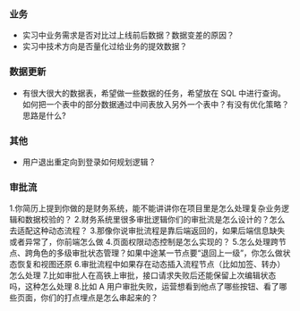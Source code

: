 
### 业务
- 实习中业务需求是否对比过上线前后数据？数据变差的原因？
- 实习中技术方向是否量化过给业务的提效数据？


### 数据更新
- 有很大很大的数据表，希望做一些数据的任务，希望放在 SQL 中进行查询。如何把一个表中的部分数据通过中间表放入另外一个表中？有没有优化策略？思路是什么?

### 其他
- 用户退出重定向到登录如何规划逻辑？


### 审批流

1.你简历上提到你做的是财务系统，能不能讲讲你在项目里是怎么处理复杂业务逻辑和数据校验的？
2.财务系统里很多审批逻辑你们的审批流是怎么设计的？怎么去适配这种动态流程？
3.那像你说审批流程是靠后端返回的，如果后端信息缺失或者异常了，你前端怎么做
4.页面权限动态控制是怎么实现的？
5.怎么处理跨节点、跨角色的多级审批状态管理？如果中途某一节点要“退回上一级”，你怎么做状态恢复和视图还原
6.审批流程中如果存在动态插入流程节点（比如加签、转办）怎么处理
7.比如审批人在高铁上审批，接口请求失败后还能保留上次编辑状态吗，这种怎么处理
8.比如 A 用户审批失败，运营想看到他点了哪些按钮、看了哪些页面，你们的打点埋点是怎么串起来的？
